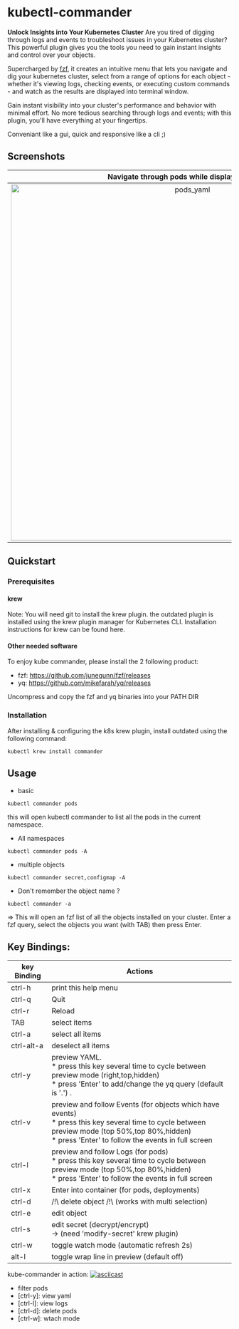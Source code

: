 # kubectl-commander

**Unlock Insights into Your Kubernetes Cluster**
Are you tired of digging through logs and events to troubleshoot issues in your Kubernetes cluster? This powerful plugin gives you the tools you need to gain instant insights and control over your objects.

Supercharged by [fzf](https://github.com/junegunn/fzf), it creates an intuitive menu that lets you navigate and dig your kubernetes cluster, select from a range of options for each object - whether it's viewing logs, checking events, or executing custom commands - and watch as the results are displayed into terminal window.

Gain instant visibility into your cluster's performance and behavior with minimal effort. No more tedious searching through logs and events; with this plugin, you'll have everything at your fingertips.

Conveniant like a gui, quick and responsive like a cli ;) 

## Screenshots

Navigate through pods while displaying YAML.|Quckly display pods Logs (in follow mode).
:-----------------------:|:-----------------------:
<img width="800" alt="pods_yaml" src="https://github.com/schabrolles/kubectl-commander/assets/19491077/59a7f8ae-130c-47e6-81cd-41cff6d45848"> | <img width="800" alt="pods_log" src="https://github.com/schabrolles/kubectl-commander/assets/19491077/9d34a1f1-971a-4013-8590-86c90eadb686">

## Quickstart

### Prerequisites

#### krew 
Note: You will need git to install the krew plugin.
the outdated plugin is installed using the krew plugin manager for Kubernetes CLI. Installation instructions for krew can be found here.

#### Other needed software
To enjoy kube commander, please install the 2 following product:
- fzf: https://github.com/junegunn/fzf/releases
- yq:  https://github.com/mikefarah/yq/releases

Uncompress and copy the fzf and yq binaries into your PATH DIR

### Installation

After installing & configuring the k8s krew plugin, install outdated using the following command:

```
kubectl krew install commander
```

## Usage

* basic 
```
kubectl commander pods
```
this will open kubectl commander to list all the pods in the current namespace.

* All namespaces
```
kubectl commander pods -A
```

* multiple objects 
```
kubectl commander secret,configmap -A
```

* Don't remember the object name ?
```
kubectl commander -a
```
=> This will open an fzf list of all the objects installed on your cluster. Enter a fzf query, select the objects you want (with TAB) then press Enter. 

## Key Bindings:

| key Binding     | Actions                                                        |
|-----------------|----------------------------------------------------------------|
| ctrl-h          | print this help menu                                           |
| ctrl-q          | Quit                                                           |
| ctrl-r          | Reload                                                         |
| TAB             | select items                                                   |
| ctrl-a          | select all items                                               |
| ctrl-alt-a      | deselect all items                                             |
| ctrl-y          | preview YAML.<br>* press this key several time to cycle between preview mode (right,top,hidden)<br>* press 'Enter' to add/change the yq query (default is '.') .           |
| ctrl-v          | preview and follow Events (for objects which have events)<br>* press this key several time to cycle between preview mode (top 50%,top 80%,hidden)<br>* press 'Enter' to follow the events in full screen |
| ctrl-l          | preview and follow Logs (for pods)<br>* press this key several time to cycle between preview mode (top 50%,top 80%,hidden)<br>* press 'Enter' to follow the events in full screen            |
| ctrl-x          | Enter into container (for pods, deployments)                   |
| ctrl-d          | /!\ delete object /!\ (works with multi selection)             |
| ctrl-e          | edit object                                                    |
| ctrl-s          | edit secret (decrypt/encrypt)<br>-> (need 'modify-secret' krew plugin)|
| ctrl-w          | toggle watch mode (automatic refresh 2s)                       |
| alt-l           | toggle wrap line in preview (default off)                      |

kube-commander in action:
[![asciicast](https://asciinema.org/a/JRkXUSCQmHRSuLfjAnla47o1p.svg)](https://asciinema.org/a/JRkXUSCQmHRSuLfjAnla47o1p)
  - filter pods
  - [ctrl-y]: view yaml
  - [ctrl-l]: view logs
  - [ctrl-d]: delete pods
  - [ctrl-w]: wtach mode

